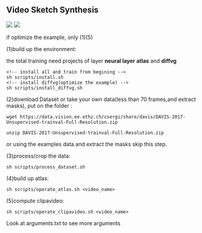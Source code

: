 ## Video Sketch Synthesis

<a href='https://arxiv.org/abs/'><img src='https://img.shields.io/badge/ArXiv-2303.09535-red'></a> 
<a href='https://sketchvideo.github.io/'><img src='https://img.shields.io/badge/Project-Page-Green'></a>

if optimize the example, only (1)(5)

(1)build up the environment: 

the total training need projects of layer **neural layer atlas** and **diffvg**

```
<!-- install all and train from begining -->
sh scripts/install.sh
<!-- install diffvg(optimize the example) -->
sh scripts/install_diffvg.sh
```

(2)download Dataset or take your own data(less than 70 frames,and extract masks), put on the folder <data>:

```
wget https://data.vision.ee.ethz.ch/csergi/share/davis/DAVIS-2017-Unsupervised-trainval-Full-Resolution.zip
 
unzip DAVIS-2017-Unsupervised-trainval-Full-Resolution.zip
```

or using the examples data and extract the masks skip this step.

(3)process/crop the data:

```
sh scripts/process_dataset.sh
```

(4)build up atlas:
```
sh scripts/operate_atlas.sh <video_name>
```

(5)compute clipavideo:
```
sh scripts/operate_clipavideo.sh <video_name>
```

Look at arguments.txt to see more arguments
